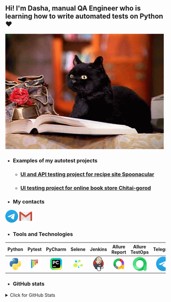 <h2> Hi! I'm Dasha, manual QA Engineer who is learning how to write automated tests on Python <span> ❤ </span> </h2>

![salem_gif](design/salem-saberhagen-salem-the-cat.gif)


* ### Examples of my autotest projects
    - ### <a target="_blank" href="https://github.com/DariaSkorobogatova/qa_guru_spoonacular_test_project">UI and API testing project for recipe site Spoonacular</a>
    - ### <a target="_blank" href="https://github.com/DariaSkorobogatova/qa_guru_python_9_15">UI testing project for online book store Chitai-gorod</a>


* ### My contacts
<code><a href="https://t.me/dasha_korobok"><img src="/design/icons/telegram.svg" width="40" height="40" title="My Telegram"></a></code>
<code><a href="mailto:daria.a.skorobogatova@gmail.com" target="blank"><img src="/design/icons/gmail.svg" height="40" width="40" title="My email"></a></code>



* ### Tools and Technologies
|                                      Python                                       |                                      Pytest                                       |                                       PyCharm                                       |                                   Selene                                    |                                       Jenkins                                       |                              Allure Report                               |                                      Allure TestOps                                      |                                   Telegram                                   |
|:---------------------------------------------------------------------------------:|:---------------------------------------------------------------------------------:|:-----------------------------------------------------------------------------------:|:---------------------------------------------------------------------------:|:-----------------------------------------------------------------------------------:|:------------------------------------------------------------------------:|:----------------------------------------------------------------------------------------:|:----------------------------------------------------------------------------:|
| <img src="/design/icons/python-original.svg" alt="Python" width="45" height="45"> | <img src="/design/icons/pytest-original.svg" alt="Pytest" width="45" height="45"> | <img src="/design/icons/intellij_pycharm.png" alt="Pycharm" width="45" height="45"> |  <img src="/design/icons/selene.png" alt="Selene" width="45" height="45">   | <img src="/design/icons/jenkins-original.svg" alt="Jenkins" width="45" height="45"> | <img src="/design/icons/allure.png" alt="Allure" width="45" height="45"> | <img src="/design/icons/allure_testops.png" alt="Allure TestOps" width="45" height="45"> | <img src="/design/icons/telegram.svg" alt="Telegram" width="45" height="45"> |


* ### GitHub stats
<details>
<summary>Click for GitHub Stats</summary>

![](http://github-profile-summary-cards.vercel.app/api/cards/profile-details?username=DariaSkorobogatova&theme=github)
<br>

![](http://github-profile-summary-cards.vercel.app/api/cards/repos-per-language?username=DariaSkorobogatova&theme=github) ![](http://github-profile-summary-cards.vercel.app/api/cards/stats?username=DariaSkorobogatova&theme=github)
</details>